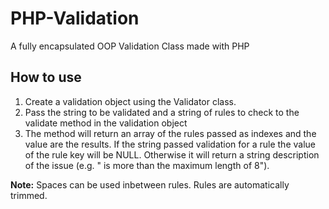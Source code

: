 PHP-Validation
==============

A fully encapsulated OOP Validation Class made with PHP

How to use
----------

1. Create a validation object using the Validator class.
2. Pass the string to be validated and a string of rules to check to the validate method in the validation object
3. The method will return an array of the rules passed as indexes and the value are the results. If the string passed validation for a rule the value of the rule key will be NULL. Otherwise it will return a string description of the issue (e.g. " is more than the maximum length of 8").  

__Note:__ Spaces can be used inbetween rules. Rules are automatically trimmed. 
